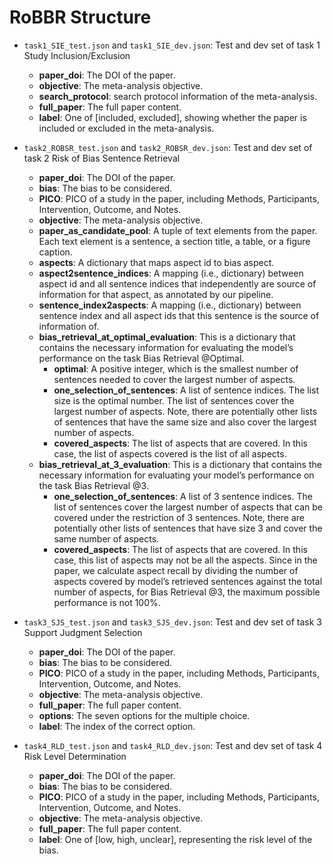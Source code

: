 # RoBBR Structure

- ``task1_SIE_test.json`` and ``task1_SIE_dev.json``: Test and dev set of task 1 Study Inclusion/Exclusion
  - **paper_doi**: The DOI of the paper.
  - **objective**: The meta-analysis objective.
  - **search_protocol**: search protocol information of the meta-analysis.
  - **full_paper**: The full paper content.
  - **label**: One of [included, excluded], showing whether the paper is included or excluded in the meta-analysis.

- ``task2_ROBSR_test.json`` and ``task2_ROBSR_dev.json``: Test and dev set of task 2 Risk of Bias Sentence Retrieval
  - **paper_doi**: The DOI of the paper.
  - **bias**: The bias to be considered.
  - **PICO**: PICO of a study in the paper, including Methods, Participants, Intervention, Outcome, and Notes.
  - **objective**: The meta-analysis objective.
  - **paper_as_candidate_pool**: A tuple of text elements from the paper. Each text element is a sentence, a section title, a table, or a figure caption.
  - **aspects**: A dictionary that maps aspect id to bias aspect.
  - **aspect2sentence_indices**: A mapping (i.e., dictionary) between aspect id and all sentence indices that independently are source of information for that aspect, as annotated by our pipeline.
  - **sentence_index2aspects**: A mapping (i.e., dictionary) between sentence index and all aspect ids that this sentence is the source of information of.
  - **bias_retrieval_at_optimal_evaluation**: This is a dictionary that contains the necessary information for evaluating the model’s performance on the task Bias Retrieval @Optimal.
    - **optimal**: A positive integer, which is the smallest number of sentences needed to cover the largest number of aspects.
    - **one_selection_of_sentences**: A list of sentence indices. The list size is the optimal number. The list of sentences cover the largest number of aspects. Note, there are potentially other lists of sentences that have the same size and also cover the largest number of aspects.
    - **covered_aspects**: The list of aspects that are covered. In this case, the list of aspects covered is the list of all aspects.
  - **bias_retrieval_at_3_evaluation**: This is a dictionary that contains the necessary information for evaluating your model’s performance on the task Bias Retrieval @3.
    - **one_selection_of_sentences**: A list of 3 sentence indices. The list of sentences cover the largest number of aspects that can be covered under the restriction of 3 sentences. Note, there are potentially other lists of sentences that have size 3 and cover the same number of aspects.
    - **covered_aspects**: The list of aspects that are covered. In this case, this list of aspects may not be all the aspects. Since in the paper, we calculate aspect recall by dividing the number of aspects covered by model’s retrieved sentences against the total number of aspects, for Bias Retrieval @3, the maximum possible performance is not 100%.

- ``task3_SJS_test.json`` and ``task3_SJS_dev.json``: Test and dev set of task 3 Support Judgment Selection
  - **paper_doi**: The DOI of the paper.
  - **bias**: The bias to be considered.
  - **PICO**: PICO of a study in the paper, including Methods, Participants, Intervention, Outcome, and Notes.
  - **objective**: The meta-analysis objective.
  - **full_paper**: The full paper content.
  - **options**: The seven options for the multiple choice.
  - **label**: The index of the correct option.

- ``task4_RLD_test.json`` and ``task4_RLD_dev.json``: Test and dev set of task 4 Risk Level Determination
  - **paper_doi**: The DOI of the paper.
  - **bias**: The bias to be considered.
  - **PICO**: PICO of a study in the paper, including Methods, Participants, Intervention, Outcome, and Notes.
  - **objective**: The meta-analysis objective.
  - **full_paper**: The full paper content.
  - **label**: One of [low, high, unclear], representing the risk level of the bias.